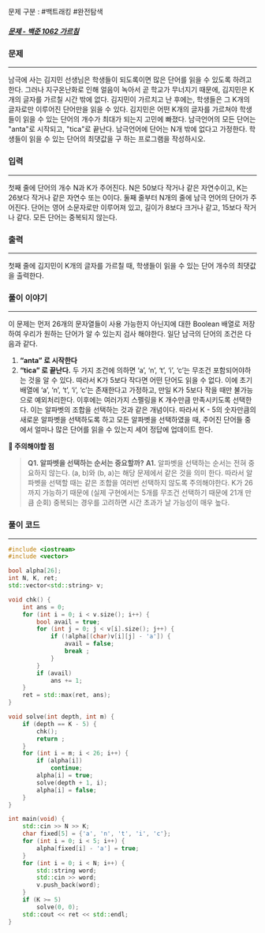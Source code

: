 문제 구분 : #백트래킹 #완전탐색 
##### [문제 - 백준 1062 가르침](https://www.acmicpc.net/problem/1062)

### 문제
<hr>

남극에 사는 김지민 선생님은 학생들이 되도록이면 많은 단어를 읽을 수 있도록 하려고 한다. 그러나 지구온난화로 인해 얼음이 녹아서 곧 학교가 무너지기 때문에, 김지민은 K개의 글자를 가르칠 시간 밖에 없다. 김지민이 가르치고 난 후에는, 학생들은 그 K개의 글자로만 이루어진 단어만을 읽을 수 있다. 김지민은 어떤 K개의 글자를 가르쳐야 학생들이 읽을 수 있는 단어의 개수가 최대가 되는지 고민에 빠졌다. 남극언어의 모든 단어는 "anta"로 시작되고, "tica"로 끝난다. 남극언어에 단어는 N개 밖에 없다고 가정한다. 학생들이 읽을 수 있는 단어의 최댓값을 구
하는 프로그램을 작성하시오.
### 입력
<hr>

첫째 줄에 단어의 개수 N과 K가 주어진다. N은 50보다 작거나 같은 자연수이고, K는 26보다 작거나 같은 자연수 또는 0이다. 둘째 줄부터 N개의 줄에 남극 언어의 단어가 주어진다. 단어는 영어 소문자로만 이루어져 있고, 길이가 8보다 크거나 같고, 15보다 작거나 같다. 모든 단어는 중복되지 않는다.
### 출력
<hr>

첫째 줄에 김지민이 K개의 글자를 가르칠 때, 학생들이 읽을 수 있는 단어 개수의 최댓값을 출력한다.
### 풀이 이야기
<hr>

이 문제는 먼저 26개의 문자열들이 사용 가능한지 아닌지에 대한 Boolean 배열로 저장하여 우리가 원하는 단어가 알 수 있는지 검사 해야한다. 일단 남극의 단어의 조건은 다음과 같다.
1. **“anta” 로 시작한다**
2. **“tica” 로 끝난다.**
두 가지 조건에 의하면 ‘a’, ‘n’, ‘t’, ‘i’, ‘c’는 무조건 포함되어야하는 것을 알 수 있다. 따라서 K가 5보다 작다면 어떤 단어도 읽을 수 없다. 이에 초기 배열에 ‘a’, ‘n’, ‘t’, ‘i’, ‘c’는 존재한다고 가정하고, 만일 K가 5보다 작을 때만 불가능으로 예외처리한다.
이후에는 여러가지 스펠링을 K 개수만큼 만족시키도록 선택한다. 이는 알파벳의 조합을 선택하는 것과 같은 개념이다. 따라서 K - 5의 숫자만큼의 새로운 알파벳을 선택하도록 하고 모든 알파벳을 선택하였을 때, 주어진 단어들 중에서 얼마나 많은 단어를 읽을 수 있는지 세어 정답에 업데이트 한다.

**🚨 주의해야할 점**
>**Q1. 알파벳을 선택하는 순서는 중요할까?**
>**A1.** 알파벳을 선택하는 순서는 전혀 중요하지 않는다. (a, b)와 (b, a)는 해당 문제에서 같은 것을 의미 한다. 따라서 알파벳을 선택할 때는 같은 조합을 여러번 선택하지 않도록 주의해야한다. K가 26까지 가능하기 때문에 (실제 구현에서는 5개를 무조건 선택하기 때문에 21개 만큼 순회) 중복되는 경우를 고려하면 시간 초과가 날 가능성이 매우 높다.
### 풀이 코드
<hr>

``` c++
#include <iostream>
#include <vector>

bool alpha[26];
int N, K, ret;
std::vector<std::string> v;

void chk() {
	int ans = 0;
	for (int i = 0; i < v.size(); i++) {
		bool avail = true;
		for (int j = 0; j < v[i].size(); j++) {
			if (!alpha[(char)v[i][j] - 'a']) {
				avail = false;
				break ;
			}
		}
		if (avail)
			ans += 1;
	}
	ret = std::max(ret, ans);
}

void solve(int depth, int m) {
	if (depth == K - 5) {
		chk();
		return ;
	}
	for (int i = m; i < 26; i++) {
		if (alpha[i])
			continue;
		alpha[i] = true;
		solve(depth + 1, i);
		alpha[i] = false;
	}
}

int main(void) {
	std::cin >> N >> K;
	char fixed[5] = {'a', 'n', 't', 'i', 'c'};
	for (int i = 0; i < 5; i++) {
		alpha[fixed[i] - 'a'] = true;
	}
	for (int i = 0; i < N; i++) {
		std::string word;
		std::cin >> word;
		v.push_back(word);
	}
	if (K >= 5)
		solve(0, 0);
	std::cout << ret << std::endl;
}
```


